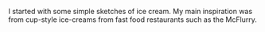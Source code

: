 I started with some simple sketches of ice cream. My main inspiration was from cup-style ice-creams from fast food restaurants such as the McFlurry.